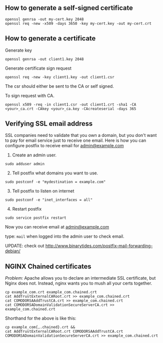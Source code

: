 ## How to generate a self-signed certificate

```
openssl genrsa -out my-cert.key 2048
openssl req -new -x509 -days 3650 -key my-cert.key -out my-cert.crt
```

## How to generate a certificate

Generate key
```
openssl genrsa -out client1.key 2048
```

Generate certificate sign request
```
openssl req -new -key client1.key -out client1.csr
```

The csr should either be sent to the CA or self signed.

To sign request with <YOUR> CA.
```
openssl x509 -req -in client1.csr -out client1.crt -sha1 -CA <your>_ca.crt -CAkey <your>_ca.key -CAcreateserial -days 365
```

## Verifying SSL email address

SSL companies need to validate that you own a domain, but you don't want to pay for email service just to receive one email. Here is how you can configure postfix to receive email for admin@example.com

1. Create an admin user.

```sudo adduser admin```

2. Tell postfix what domains you want to use.

```sudo postconf -e "mydestination = example.com"```

3. Tell postfix to listen on internet

```sudo postconf -e "inet_interfaces = all"```

4. Restart postfix

```sudo service postfix restart```

Now you can receive email at admin@example.com

type: ```mail``` when logged into the admin user to check email.

UPDATE: check out http://www.binarytides.com/postfix-mail-forwarding-debian/

## NGINX Chained certificates

*Problem:* Apache allows you to declare an intermediate SSL certificate, but Nginx does not. Instead, nginx wants you to mush all your certs together.

```
cp example_com.crt example_com.chained.crt
cat AddTrustExternalCARoot.crt >> example_com.chained.crt
cat COMODORSAAddTrustCA.crt >> example_com.chained.crt
cat COMODORSADomainValidationSecureServerCA.crt >> example_com.chained.crt
```

Shorthand for the above is like this:

```
cp example_com{,.chained}.crt &&
cat AddTrustExternalCARoot.crt COMODORSAAddTrustCA.crt COMODORSADomainValidationSecureServerCA.crt >> example_com.chained.crt
```
